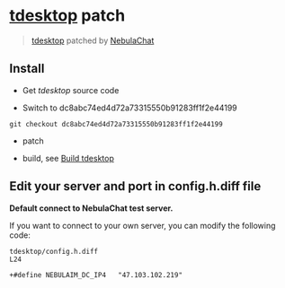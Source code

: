 # [tdesktop](https://github.com/telegramdesktop/tdesktop) patch
> [tdesktop](https://github.com/telegramdesktop/tdesktop) patched by [NebulaChat](https://nebula.chat)

## Install

- Get *tdesktop* source code

- Switch to dc8abc74ed4d72a73315550b91283ff1f2e44199 

```
git checkout dc8abc74ed4d72a73315550b91283ff1f2e44199
```

- patch

- build, see [Build tdesktop](https://github.com/telegramdesktop/tdesktop/blob/dev/README.md#build-instructions)

## Edit your server and port in config.h.diff file

**Default connect to NebulaChat test server.**

If you want to connect to your own server, you can modify the following code:

```
tdesktop/config.h.diff
L24

+#define NEBULAIM_DC_IP4   "47.103.102.219"

```
